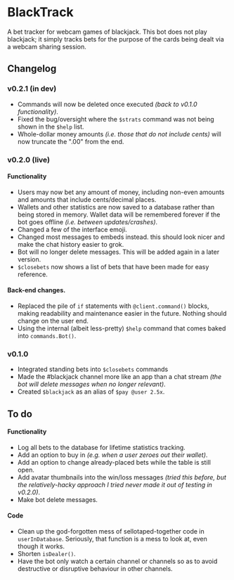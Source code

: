 # BlackTrack
A bet tracker for webcam games of blackjack.
This bot does not play blackjack; it simply tracks bets for the purpose of the cards being dealt via a webcam sharing session.

## Changelog

### v0.2.1 (in dev)
* Commands will now be deleted once executed _(back to v0.1.0 functionality)_.
* Fixed the bug/oversight where the `$strats` command was not being shown in the `$help` list.
* Whole-dollar money amounts _(i.e. those that do not include cents)_ will now truncate the ".00" from the end.

### v0.2.0 (live)
#### Functionality
* Users may now bet any amount of money, including non-even amounts and amounts that include cents/decimal places.
* Wallets and other statistics are now saved to a database rather than being stored in memory. Wallet data will be remembered forever if the bot goes offline _(i.e. between updates/crashes)_.
* Changed a few of the interface emoji.
* Changed most messages to embeds instead. this should look nicer and make the chat history easier to grok.
* Bot will no longer delete messages. This will be added again in a later version.
* `$closebets` now shows a list of bets that have been made for easy reference.

#### Back-end changes.
* Replaced the pile of `if` statements with `@client.command()` blocks, making readability and maintenance easier in the future. Nothing should change on the user end.
* Using the internal (albeit less-pretty) `$help` command that comes baked into `commands.Bot()`.

### v0.1.0
* Integrated standing bets into `$closebets` commands
* Made the #blackjack channel more like an app than a chat stream _(the bot will delete messages when no longer relevant)_.
* Created `$blackjack` as an alias of `$pay @user 2.5x`.

## To do
#### Functionality
* Log all bets to the database for lifetime statistics tracking.
* Add an option to buy in _(e.g. when a user zeroes out their wallet)_.
* Add an option to change already-placed bets while the table is still open.
* Add avatar thumbnails into the win/loss messages _(tried this before, but the relatively-hacky approach I tried never made it out of testing in v0.2.0)_.
* Make bot delete messages.

#### Code
* Clean up the god-forgotten mess of sellotaped-together code in `userInDatabase`. Seriously, that function is a mess to look at, even though it works.
* Shorten `isDealer()`.
* Have the bot only watch a certain channel or channels so as to avoid destructive or disruptive behaviour in other channels.
